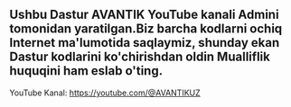 Ushbu Dastur AVANTIK YouTube kanali Admini tomonidan yaratilgan.Biz barcha kodlarni ochiq Internet ma'lumotida saqlaymiz,
shunday ekan Dastur kodlarini ko'chirishdan oldin Mualliflik huquqini ham eslab o'ting.
--------------------------------------------------------------------------------------------------------------------------
YouTube Kanal: https://youtube.com/@AVANTIKUZ
